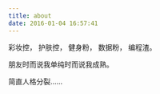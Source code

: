 ```yaml
---
title: about
date: 2016-01-04 16:57:41
---
```

彩妆控，
护肤控，
健身粉，
数据粉，
编程渣。
      
朋友时而说我单纯时而说我成熟。

简直人格分裂……